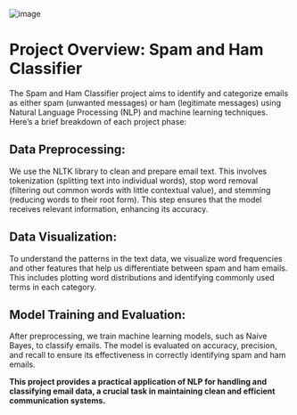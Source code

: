 ![image](https://github.com/user-attachments/assets/9c0ccdb9-d7b7-4193-9ad3-a9b945dfcf07)

# Project Overview: Spam and Ham Classifier
The Spam and Ham Classifier project aims to identify and categorize emails as either spam (unwanted messages) or ham (legitimate messages) using Natural Language Processing (NLP) and machine learning techniques.
Here’s a brief breakdown of each project phase:

## Data Preprocessing:
We use the NLTK library to clean and prepare email text. This involves tokenization (splitting text into individual words), stop word removal (filtering out common words with little contextual value), and stemming (reducing words to their root form). This step ensures that the model receives relevant information, enhancing its accuracy.

## Data Visualization: 
To understand the patterns in the text data, we visualize word frequencies and other features that help us differentiate between spam and ham emails. This includes plotting word distributions and identifying commonly used terms in each category.

## Model Training and Evaluation:
After preprocessing, we train machine learning models, such as Naive Bayes, to classify emails. The model is evaluated on accuracy, precision, and recall to ensure its effectiveness in correctly identifying spam and ham emails.

**This project provides a practical application of NLP for handling and classifying email data, a crucial task in maintaining clean and efficient communication systems.**











